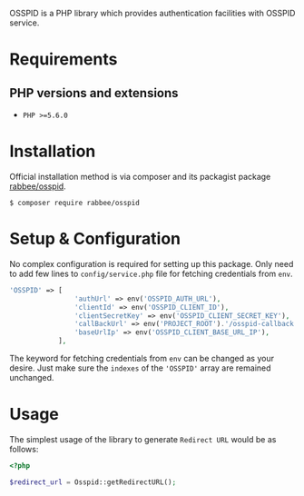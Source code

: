 OSSPID is a PHP library which provides authentication facilities with OSSPID service.

Requirements
============

PHP versions and extensions
---------------------------

- `PHP >=5.6.0`

Installation
============

Official installation method is via composer and its packagist package [rabbee/osspid](https://packagist.org/packages/rabbee/osspid).

```
$ composer require rabbee/osspid
```

Setup & Configuration
=====================

No complex configuration is required for setting up this package. Only need to add few lines to `config/service.php` file for fetching credentials from `env`. 

```php
'OSSPID' => [
                'authUrl' => env('OSSPID_AUTH_URL'),
                'clientId' => env('OSSPID_CLIENT_ID'),
                'clientSecretKey' => env('OSSPID_CLIENT_SECRET_KEY'),
                'callBackUrl' => env('PROJECT_ROOT').'/osspid-callback',
                'baseUrlIp' => env('OSSPID_CLIENT_BASE_URL_IP'),
            ],
```

The keyword for fetching credentials from `env` can be changed as your desire. Just make sure the `indexes` of the `'OSSPID'` array are remained unchanged.


Usage
=====

The simplest usage of the library to generate `Redirect URL` would be as follows:

```php
<?php

$redirect_url = Osspid::getRedirectURL();
```
